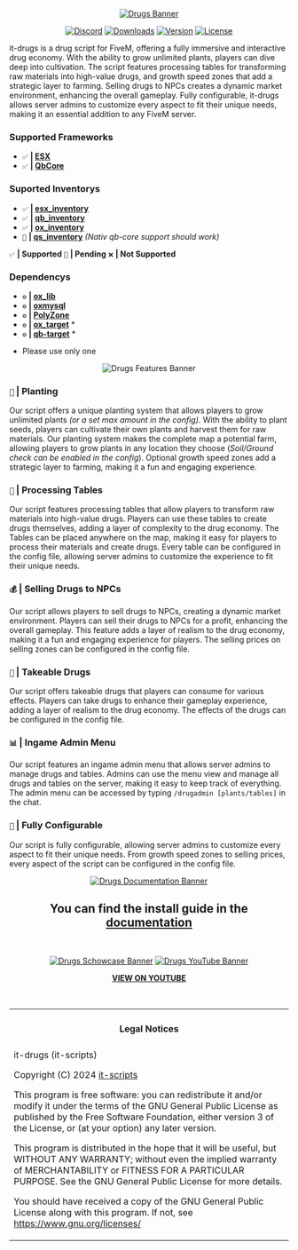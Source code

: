 <div align="center">

[![Drugs Banner](https://i.imgur.com/BdAp0Rw.png)](https://github.com/it-scripts/it-drugs?tab=readme-ov-file#it-drugs "Go to repo")

</div>

<div align="center">

[![Discord](https://img.shields.io/badge/Discord%20-Join%20now-blue?logo=discord)](https://discord.gg/4KtC77WMPK)
[![Downloads](https://img.shields.io/github/downloads/it-scripts/it-drugs/total?logo=github)]()
[![Version](https://img.shields.io/github/v/release/it-scripts/it-drugs?logo=github)]()
[![License](https://img.shields.io/github/license/it-scripts/it-drugs?logo=github)]()

</div>

it-drugs is a drug script for FiveM, offering a fully immersive and interactive drug economy. With the ability to grow unlimited plants, players can dive deep into cultivation. The script features processing tables for transforming raw materials into high-value drugs, and growth speed zones that add a strategic layer to farming. Selling drugs to NPCs creates a dynamic market environment, enhancing the overall gameplay. Fully configurable, it-drugs allows server admins to customize every aspect to fit their unique needs, making it an essential addition to any FiveM server.

### Supported Frameworks
- `✅` **| [ESX](https://github.com/esx-framework/esx_core)**
- `✅` **| [QbCore](https://github.com/qbcore-framework/qb-core)**

### Suported Inventorys
- `✅` **| [esx_inventory](https://github.com/esx-framework/esx_core)**
- `✅` **| [qb_inventory](https://github.com/qbcore-framework/qb-inventory)**
- `✅` **| [ox_inventory](https://github.com/overextended/ox_inventory)**
- `🔧` **| [qs_inventory](https://github.com/overextended/ox_inventory)** *(Nativ qb-core support should work)*

`✅` **| Supported** `🔧` **| Pending** `❌` **| Not Supported**

### Dependencys
- `⚙️` **| [ox_lib](https://github.com/overextended/ox_lib)**
- `⚙️` **| [oxmysql](https://github.com/overextended/oxmysql)**
- `⚙️` **| [PolyZone](https://github.com/mkafrin/PolyZone)**
- `⚙️` **| [ox_target](https://github.com/overextended/ox_target)** *
- `⚙️` **| [qb-target](https://github.com/qbcore-framework/qb-target)** *

* Please use only one

<div align="center">

![Drugs Features Banner](https://i.imgur.com/oMoMrkN.png)

</div>

### `🌱` **| Planting**
Our script offers a unique planting system that allows players to grow unlimited plants *(or a set max amount in the config)*. With the ability to plant seeds, players can cultivate their own plants and harvest them for raw materials. Our planting system makes the complete map a potential farm, allowing players to grow plants in any location they choose (*Soil/Ground check can be enabled in the config*). Optional growth speed zones add a strategic layer to farming, making it a fun and engaging experience.

### `🧪` **| Processing Tables**
Our script features processing tables that allow players to transform raw materials into high-value drugs. Players can use these tables to create drugs themselves, adding a layer of complexity to the drug economy. The Tables can be placed anywhere on the map, making it easy for players to process their materials and create drugs. Every table can be configured in the config file, allowing server admins to customize the experience to fit their unique needs.

### `💰` **| Selling Drugs to NPCs**
Our script allows players to sell drugs to NPCs, creating a dynamic market environment. Players can sell their drugs to NPCs for a profit, enhancing the overall gameplay. This feature adds a layer of realism to the drug economy, making it a fun and engaging experience for players. The selling prices on selling zones can be configured in the config file.

### `🚬` **| Takeable Drugs**
Our script offers takeable drugs that players can consume for various effects. Players can take drugs to enhance their gameplay experience, adding a layer of realism to the drug economy. The effects of the drugs can be configured in the config file.

### `📊` **| Ingame Admin Menu**
Our script features an ingame admin menu that allows server admins to manage drugs and tables. Admins can use the menu view and manage all drugs and tables on the server, making it easy to keep track of everything. The admin menu can be accessed by typing `/drugadmin [plants/tables]` in the chat.

### `🔧` **| Fully Configurable**
Our script is fully configurable, allowing server admins to customize every aspect to fit their unique needs. From growth speed zones to selling prices, every aspect of the script can be configured in the config file.

<div align="center">

[![Drugs Documentation Banner](https://i.imgur.com/x00BnXb.png)](https://help.it-scripts.com/scripts/it-drugs)

## You can find the install guide in the [documentation](https://help.it-scripts.com/scripts/it-drugs)
<br>
</div>


<div align="center">

[![Drugs Schowcase Banner](https://i.imgur.com/pLhHIeU.png)](https://www.youtube.com/watch?v=4Yjuu1Fptm4)
[![Drugs YouTube Banner](https://img.youtube.com/vi/4Yjuu1Fptm4/maxresdefault.jpg)](https://www.youtube.com/watch?v=4Yjuu1Fptm4)

**[VIEW ON YOUTUBE](https://www.youtube.com/watch?v=4Yjuu1Fptm4)**
</div>

<br>
<table><tr><td><h4 align='center'>Legal Notices</h4></tr></td>
<tr><td>
it-drugs (it-scripts)

Copyright (C) 2024 [it-scripts](https://github.com/it-scripts)

This program is free software: you can redistribute it and/or modify
it under the terms of the GNU General Public License as published by
the Free Software Foundation, either version 3 of the License, or
(at your option) any later version.


This program is distributed in the hope that it will be useful,
but WITHOUT ANY WARRANTY; without even the implied warranty of
MERCHANTABILITY or FITNESS FOR A PARTICULAR PURPOSE.  See the
GNU General Public License for more details.


You should have received a copy of the GNU General Public License
along with this program.
If not, see <https://www.gnu.org/licenses/>
</td></tr></table>
